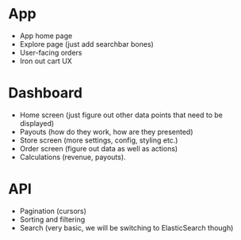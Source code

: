 # App

- App home page
- Explore page (just add searchbar bones)
- User-facing orders
- Iron out cart UX

# Dashboard

- Home screen (just figure out other data points that need to be displayed)
- Payouts (how do they work, how are they presented)
- Store screen (more settings, config, styling etc.)
- Order screen (figure out data as well as actions)
- Calculations (revenue, payouts).

# API

- Pagination (cursors)
- Sorting and filtering
- Search (very basic, we will be switching to ElasticSearch though)
